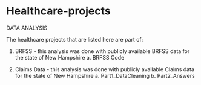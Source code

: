 
# Healthcare-projects
DATA ANALYSIS

The healthcare projects that are listed here are part of:

1. BRFSS - this analysis was done with publicly available BRFSS data for the state of New Hampshire
    a. BRFSS Code


2. Claims Data - this analysis was done with publicly available Claims data for the state of New Hampshire
    a. Part1_DataCleaning
    b. Part2_Answers

